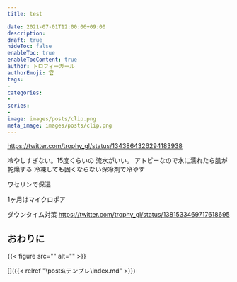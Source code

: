 ```yaml
---
title: test

date: 2021-07-01T12:00:06+09:00
description: 
draft: true
hideToc: false
enableToc: true
enableTocContent: true
author: トロフィーガール
authorEmoji: 🏆
tags:
- 
categories:
- 
series:
- 
image: images/posts/clip.png
meta_image: images/posts/clip.png
---
```


https://twitter.com/trophy_gl/status/1343864326294183938

冷やしすぎない。15度くらいの
流水がいい。
アトピーなので水に濡れたら肌が乾燥する
冷凍しても固くならない保冷剤で冷やす

ワセリンで保湿

1ヶ月はマイクロポア

ダウンタイム対策
https://twitter.com/trophy_gl/status/1381533469717618695

## おわりに
{{< figure src="" alt="" >}}

[]({{< relref "\posts\テンプレ\index.md" >}})